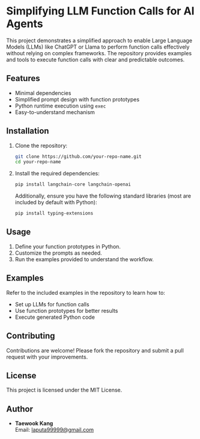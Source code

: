 # Simplifying LLM Function Calls for AI Agents

This project demonstrates a simplified approach to enable Large Language Models (LLMs) like ChatGPT or Llama to perform function calls effectively without relying on complex frameworks. The repository provides examples and tools to execute function calls with clear and predictable outcomes.

## Features

- Minimal dependencies
- Simplified prompt design with function prototypes
- Python runtime execution using `exec`
- Easy-to-understand mechanism

## Installation

1. Clone the repository:
   ```bash
   git clone https://github.com/your-repo-name.git
   cd your-repo-name
   ```

2. Install the required dependencies:
   ```bash
   pip install langchain-core langchain-openai
   ```
   Additionally, ensure you have the following standard libraries (most are included by default with Python):
   ```bash
   pip install typing-extensions
   ```

## Usage

1. Define your function prototypes in Python.
2. Customize the prompts as needed.
3. Run the examples provided to understand the workflow.

## Examples

Refer to the included examples in the repository to learn how to:

- Set up LLMs for function calls
- Use function prototypes for better results
- Execute generated Python code

## Contributing

Contributions are welcome! Please fork the repository and submit a pull request with your improvements.

## License

This project is licensed under the MIT License.

## Author

- **Taewook Kang**  
  Email: [laputa99999@gmail.com](mailto:laputa99999@gmail.com)
